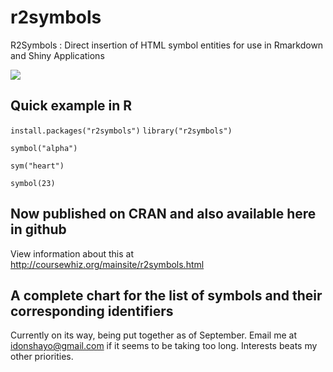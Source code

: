 # r2symbols
R2Symbols : Direct insertion of HTML symbol entities for use in Rmarkdown and Shiny Applications

![](http://www.labcorners.com/mainsite/img/r2symbols.png)

## Quick example in R

` install.packages("r2symbols") `
` library("r2symbols") `

` symbol("alpha") `

` sym("heart") `

` symbol(23) `



## Now published on CRAN and also available here in github
View information about this at http://coursewhiz.org/mainsite/r2symbols.html

## A complete chart for the list of symbols and their corresponding identifiers

Currently on its way, being put together as of September. Email me at idonshayo@gmail.com if it seems to be taking too long. 
Interests beats my other priorities.
